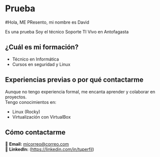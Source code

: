 # Prueba
#Hola, ME PResento, mi nombre es David

Es una prueba 
Soy el técnico Soporte TI
Vivo en Antofagasta
## ¿Cuál es mi formación?
- Técnico en Informática
- Cursos en seguridad y Linux

## Experiencias previas o por qué contactarme
Aunque no tengo experiencia formal, me encanta aprender y colaborar en proyectos.  
Tengo conocimientos en:
- Linux (Rocky)
- Virtualización con VirtualBox

## Cómo contactarme
📧 **Email:** micorreo@correo.com  
💼 **LinkedIn:** (https://linkedin.com/in/tuperfil)  


